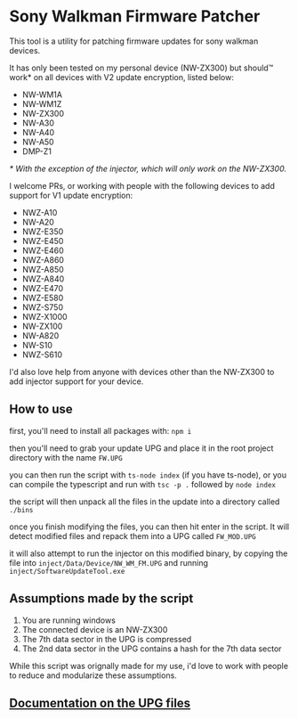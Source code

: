 # Sony Walkman Firmware Patcher

This tool is a utility for patching firmware updates for sony walkman devices.

It has only been tested on my personal device (NW-ZX300) but should™ work* on all devices with V2 update encryption, listed below:

 - NW-WM1A
 - NW-WM1Z
 - NW-ZX300
 - NW-A30
 - NW-A40
 - NW-A50
 - DMP-Z1

*\* With the exception of the injector, which will only work on the NW-ZX300.*

I welcome PRs, or working with people with the following devices to add support for V1 update encryption:

 - NWZ-A10
 - NW-A20
 - NWZ-E350
 - NWZ-E450
 - NWZ-E460
 - NWZ-A860
 - NWZ-A850
 - NWZ-A840
 - NWZ-E470
 - NWZ-E580
 - NWZ-S750
 - NWZ-X1000
 - NW-ZX100
 - NW-A820
 - NW-S10
 - NWZ-S610

I'd also love help from anyone with devices other than the NW-ZX300 to add injector support for your device.

## How to use

first, you'll need to install all packages with:
`npm i`

then you'll need to grab your update UPG and place it in the root project directory with the name `FW.UPG`

you can then run the script with `ts-node index` (if you have ts-node), or you can compile the typescript and run with `tsc -p .` followed by `node index`

the script will then unpack all the files in the update into a directory called `./bins`

once you finish modifying the files, you can then hit enter in the script. It will detect modified files and repack them into a UPG called `FW_MOD.UPG`

it will also attempt to run the injector on this modified binary, by copying the file into `inject/Data/Device/NW_WM_FM.UPG` and running `inject/SoftwareUpdateTool.exe`

## Assumptions made by the script

1. You are running windows
2. The connected device is an NW-ZX300
3. The 7th data sector in the UPG is compressed
4. The 2nd data sector in the UPG contains a hash for the 7th data sector

While this script was orignally made for my use, i'd love to work with people to reduce and modularize these assumptions.

## [Documentation on the UPG files](./upgDocs.md)
